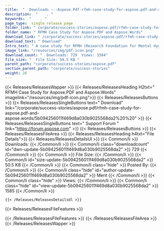 ```yaml
---
title:  "  Downloads ---Aspose.Pdf-rfmh-case-study-for-aspose.pdf-and-aspose.words . " 
description:  "    . " 
keywords:  "    . " 
page_type:  single_release_page
folder_link: " corporate/success-stories/aspose.pdf/rfmh-case-study-for-aspose.pdf-and-aspose.words/"
folder_name: " RFMH Case Study for Aspose.PDF and Aspose.Words"
download_link: " /corporate/success-stories/aspose.pdf/rfmh-case-study-for-aspose.pdf-and-aspose.words/5b094256011f469d8a030b9025568da2"
download_text: " Download"
Intro_text: " A case study for RFMH (Research Foundation for Mental Hygiene, Inc.). They used ..."
image_link: "/resources/img/pdf-icon.png"
download_count: "  Downloads: 729  Views: 1584"
file_size: "  File Size: 50.5 KB "
parent_path: "corporate/success-stories/aspose.pdf"
section_parent_path: "corporate/success-stories"
weight: 26 
---
```


{{< Releases/ReleasesWapper >}}
  {{< Releases/ReleasesHeading H2txt=" RFMH Case Study for Aspose.PDF and Aspose.Words" imagelink="/resources/img/pdf-icon.png">}}
  {{< Releases/ReleasesButtons >}}
    {{< Releases/ReleasesSingleButtons text=" Download" link="/corporate/success-stories/aspose.pdf/rfmh-case-study-for-aspose.pdf-and-aspose.words/5b094256011f469d8a030b9025568da2%20%20" >}}
    {{< Releases/ReleasesSingleButtons text=" Support Forum " link="https://forum.aspose.com" >}}
  {{< Releases/ReleasesButtons >}}
  {{< Releases/ReleasesFileArea >}}
    {{< Releases/ReleasesHeading h4txt="File Details">}}
    {{< Releases/ReleasesDetailsUl >}}
            {{< Common/li  >}} Downloads: {{< /Common/li >}} 
      {{< Common/li class="downloadcount" id="dwn-update-5b094256011f469d8a030b9025568da2" >}} 729 {{< /Common/li >}} 
      {{< Common/li  >}} File Size: {{< /Common/li >}} 
      {{< Common/li id="size-update-5b094256011f469d8a030b9025568da2" >}} 50.5 KB {{< /Common/li >}} 
      {{< Common/li  class="hide" >}} Posted By: {{< /Common/li >}} 
      {{< Common/li class="hide" id="author-update-5b094256011f469d8a030b9025568da2" >}} Merit {{< /Common/li >}} 
      {{< Common/li class="hide"  >}} Views: {{< /Common/li >}} 
      {{< Common/li class="hide" id="view-update-5b094256011f469d8a030b9025568da2" >}} 1585 {{< /Common/li >}} 

    {{< /Releases/ReleasesDetailsUl >}}

  {{< Releases/ReleasesFileFeatures >}}
      
  {{< /Releases/ReleasesFileFeatures >}}
 {{< /Releases/ReleasesFileArea >}}
{{< /Releases/ReleasesWapper >}}


